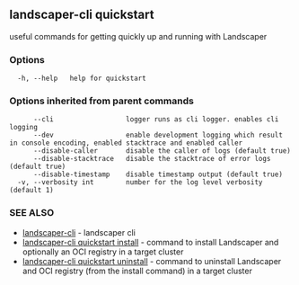 ## landscaper-cli quickstart

useful commands for getting quickly up and running with Landscaper

### Options

```
  -h, --help   help for quickstart
```

### Options inherited from parent commands

```
      --cli                  logger runs as cli logger. enables cli logging
      --dev                  enable development logging which result in console encoding, enabled stacktrace and enabled caller
      --disable-caller       disable the caller of logs (default true)
      --disable-stacktrace   disable the stacktrace of error logs (default true)
      --disable-timestamp    disable timestamp output (default true)
  -v, --verbosity int        number for the log level verbosity (default 1)
```

### SEE ALSO

* [landscaper-cli](landscaper-cli.md)	 - landscaper cli
* [landscaper-cli quickstart install](landscaper-cli_quickstart_install.md)	 - command to install Landscaper and optionally an OCI registry in a target cluster
* [landscaper-cli quickstart uninstall](landscaper-cli_quickstart_uninstall.md)	 - command to uninstall Landscaper and OCI registry (from the install command) in a target cluster


